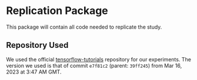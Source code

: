# Replication Package
This package will contain all code needed to replicate the study.

## Repository Used
We used the official [tensorflow-tutorials](https://github.com/tensorflow/docs/tree/master/site/en/tutorials) repository for our experiments. The version we used is that of commit `e7f81c2` (parent: `39ff245`) from Mar 16, 2023 at 3:47 AM GMT.